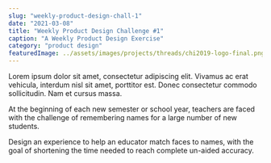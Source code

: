 ```yaml
---
slug: "weekly-product-design-chall-1"
date: "2021-03-08"
title: "Weekly Product Design Challenge #1"
caption: "A Weekly Product Design Exercise"
category: "product design"
featuredImage: ../assets/images/projects/threads/chi2019-logo-final.png
---
```


Lorem ipsum dolor sit amet, consectetur adipiscing elit. Vivamus ac erat vehicula, interdum nisl sit amet, porttitor est. Donec consectetur commodo sollicitudin. Nam et cursus massa. 

At the beginning of each new semester or school year, teachers are faced with the challenge of remembering names for a large number of new students.

Design an experience to help an educator match faces to names, with the goal of shortening the time needed to reach complete un-aided accuracy. 